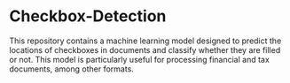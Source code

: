 # Checkbox-Detection
This repository contains a machine learning model designed to predict the locations of checkboxes in documents and classify whether they are filled or not. This model is particularly useful for processing financial and tax documents, among other formats.
